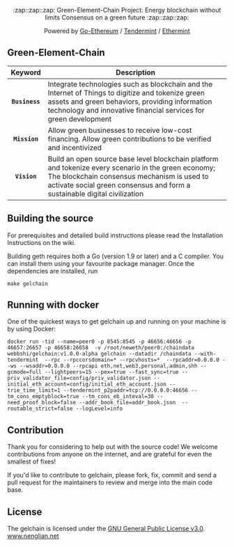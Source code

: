 <div align="center">
  <p>:zap::zap::zap: Green-Element-Chain Project: Energy blockchain without limits
Consensus on a green future :zap::zap::zap:</p>
  <p>Powered by <a href="https://github.com/ethereum/go-ethereum">Go-Ethereum</a> / <a href="https://github.com/tendermint/tendermint">Tendermint</a> / <a href="https://github.com/cosmos/ethermint">Ethermint</a></p>
</div>



## Green-Element-Chain

| Keyword    | Description |
|:----------:|-------------|
| **`Business`** | Integrate technologies such as blockchain and the Internet of Things to digitize and tokenize green assets and green behaviors, providing information technology and innovative financial services for green development |
| **`Mission`** | Allow green businesses to receive low-cost financing. Allow green contributions to be verified and incentivized |
| **`Vision`** | Build an open source base level blockchain platform and tokenize every scenario in the green economy; The blockchain consensus mechanism is used to activate social green consensus and form a sustainable digital civilization |

## Building the source
For prerequisites and detailed build instructions please read the Installation Instructions on the wiki.

Building geth requires both a Go (version 1.9 or later) and a C compiler. You can install them using your favourite package manager. Once the dependencies are installed, run
```
make gelchain
```

## Running with docker

One of the quickest ways to get gelchain up and running on your machine is by using Docker:

```
docker run -tid --name=peer0 -p 8545:8545 -p 46656:46656 -p 46657:26657 -p 46658:26658  -v /root/neweth/peer0:/chaindata  webbshi/gelchain:v1.0.0-alpha gelchain --datadir /chaindata --with-tendermint  --rpc --rpccorsdomain=* --rpcvhosts=*  --rpcaddr=0.0.0.0 --ws --wsaddr=0.0.0.0 --rpcapi eth,net,web3,personal,admin,shh --gcmode=full --lightpeers=15 --pex=true --fast_sync=true --priv_validator_file=config/priv_validator.json --initial_eth_account=config/initial_eth_account.json --trie_time_limit=1 --tendermint_p2paddr=tcp://0.0.0.0:46656 --tm_cons_emptyblock=true --tm_cons_eb_inteval=30 --need_proof_block=false --addr_book_file=addr_book.json  --routable_strict=false --logLevel=info
```

## Contribution

Thank you for considering to help out with the source code! We welcome contributions from
anyone on the internet, and are grateful for even the smallest of fixes!

If you'd like to contribute to gelchain, please fork, fix, commit and send a pull request
for the maintainers to review and merge into the main code base.

## License


The gelchain is licensed under the [GNU General Public License v3.0](https://www.gnu.org/licenses/gpl-3.0.en.html).
www.nenglian.net

